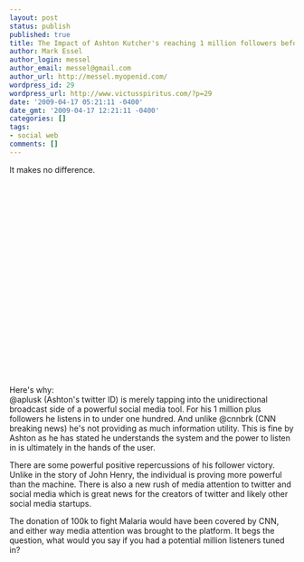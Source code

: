 ```yaml
---
layout: post
status: publish
published: true
title: The Impact of Ashton Kutcher's reaching 1 million followers before CNN
author: Mark Essel
author_login: messel
author_email: messel@gmail.com
author_url: http://messel.myopenid.com/
wordpress_id: 29
wordpress_url: http://www.victusspiritus.com/?p=29
date: '2009-04-17 05:21:11 -0400'
date_gmt: '2009-04-17 12:21:11 -0400'
categories: []
tags:
- social web
comments: []
---
```

<p>It makes no difference.</p>
<p><object width="425" height="344"><param name="movie" value="http://www.youtube.com/v/KX0t2BLDqv8&amp;hl=en&amp;fs=1"><param name="allowFullScreen" value="true"><param name="allowscriptaccess" value="always"><embed src="http://www.youtube.com/v/KX0t2BLDqv8&amp;hl=en&amp;fs=1" type="application/x-shockwave-flash" allowscriptaccess="always" allowfullscreen="true" width="425" height="344"></object></p>
<p>Here's why:<br />
@aplusk (Ashton's twitter ID) is merely tapping into the unidirectional broadcast side of a powerful social media tool.  For his 1 million plus followers he listens in to under one hundred. And unlike @cnnbrk (CNN breaking news) he's not providing as much information utility.  This is fine by Ashton as he has stated he understands the system and the power to listen in is ultimately in the hands of the user.</p>
<p>There are some powerful positive repercussions of his follower victory.  Unlike in the story of John Henry, the individual is proving more powerful than the machine.  There is also a new rush of media attention to twitter and social media which is great news for the creators of twitter and likely other social media startups.</p>
<p>The donation of 100k to fight Malaria would have been covered by CNN, and either way media attention was brought to the platform.  It begs the question, what would you say if you had a potential million listeners tuned in?</p>
